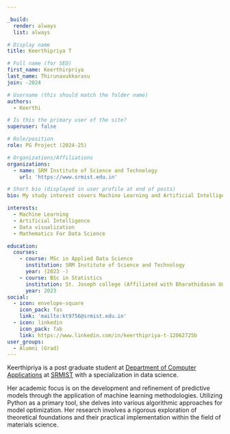 ```yaml
---

_build:
  render: always
  list: always

# Display name
title: Keerthipriya T

# Full name (for SEO)
first_name: Keerthirpriya
last_name: Thirunavukkarasu
join: -2024

# Username (this should match the folder name)
authors:
  - Keerthi

# Is this the primary user of the site?
superuser: false

# Role/position
role: PG Project (2024-25)

# Organizations/Affiliations
organizations:
  - name: SRM Institute of Science and Technology
    url: 'https://www.srmist.edu.in'

# Short bio (displayed in user profile at end of posts)
bio: My study interest covers Machine Learning and Artificial Intelligence and visualization to interprete the insights from the data.

interests:
  - Machine Learning
  - Artificial Intelligence
  - Data visualization
  - Mathematics For Data Science

education:
  courses:
    - course: MSc in Applied Data Science
      institution: SRM Institute of Science and Technology
      year: (2023 -)
    - course: BSc in Statistics
      institution: St. Joseph college (Affiliated with Bharathidasan University)
      year: 2023
social:
  - icon: envelope-square
    icon_pack: fas
    link: 'mailto:kt9756@srmist.edu.in'
  - icon: linkedin
    icon_pack: fab
    link: https://www.linkedin.com/in/keerthipriya-t-12062725b
user_groups:
  - Alumni (Grad)
---
```

Keerthipriya is a post graduate student at [Department of Computer
Applications](https://www.srmist.edu.in/department/department-of-computer-applications/) at
[SRMIST](https://www.srmist.edu.in) with a specialization in data science.

Her academic focus is on the development and refinement of predictive models through the
application of machine learning methodologies. Utilizing Python as a primary tool, she delves into
various algorithmic approaches for model optimization. Her research involves a rigorous exploration
of theoretical foundations and their practical implementation within the field of materials
science.
